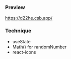 ### Preview
https://d22he.csb.app/

### Technique
+ useState
+ Math() for randomNumber
+ react-icons
